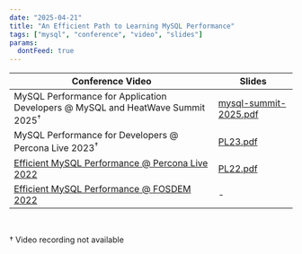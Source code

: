 ```yaml
---
date: "2025-04-21"
title: "An Efficient Path to Learning MySQL Performance"
tags: ["mysql", "conference", "video", "slides"]
params:
  dontFeed: true
---
```


<style>
button#focus {display:none; visibility:hidden;}
nav#toc {display: none;}
</style>

|Conference Video|Slides|
|----------------|------|
|MySQL Performance for Application Developers @ MySQL and HeatWave Summit 2025<sup>&dagger;</sup>|[mysql-summit-2025.pdf](/mysql-summit-2025.pdf)|
|MySQL Performance for Developers @ Percona Live 2023<sup>&dagger;</sup>|[PL23.pdf](/PL23.pdf)|
|[Efficient MySQL Performance @ Percona Live 2022](https://www.youtube.com/watch?v=1C6thrnoGU0)|[PL22.pdf](/PL22.pdf)|
|[Efficient MySQL Performance @ FOSDEM 2022](https://archive.fosdem.org/2022/schedule/event/efficient_mysql/)|-|

<br>

&dagger; Video recording not available

